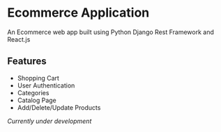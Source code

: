 # Ecommerce Application
An Ecommerce web app built using Python Django Rest Framework and React.js

## Features
* Shopping Cart
* User Authentication
* Categories
* Catalog Page
* Add/Delete/Update Products

*Currently under development*

